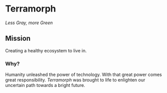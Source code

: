 # Terramorph
_Less Gray, more Green_
## Mission
Creating a healthy ecosystem to live in.

### Why?
Humanity unleashed the power of technology. With that great power comes great responsibility. _Terramorph_ was brought to life to enlighten our uncertain path towards a bright future.
